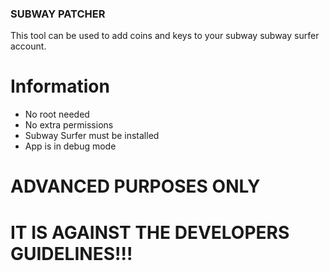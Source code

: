 ### SUBWAY PATCHER

This tool can be used to add coins and keys to your subway subway surfer account.

# Information
* No root needed
* No extra permissions
* Subway Surfer must be installed
* App is in debug mode
# ############

# ADVANCED PURPOSES ONLY
# IT IS AGAINST THE DEVELOPERS GUIDELINES!!!
